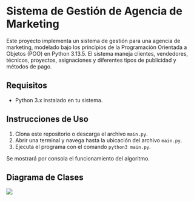 # Sistema de Gestión de Agencia de Marketing

Este proyecto implementa un sistema de gestión para una agencia de marketing, modelado bajo los principios de la Programación Orientada a Objetos (POO) en Python 3.13.5. El sistema maneja clientes, vendedores, técnicos, proyectos, asignaciones y diferentes tipos de publicidad y métodos de pago.

## Requisitos

- Python 3.x instalado en tu sistema.

## Instrucciones de Uso

1. Clona este repositorio o descarga el archivo `main.py`.
2. Abrir una terminal y navega hasta la ubicación del archivo `main.py`.
3. Ejecuta el programa con el comando `python3 main.py`.

Se mostrará por consola el funcionamiento del algoritmo.

## Diagrama de Clases

<p>
  <img src="/assets/DIAGRAMA-CLASES.png" />
</p>